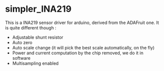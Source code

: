 simpler_INA219
===============

This is a INA219 sensor driver for arduino, derived from the ADAFruit one.
It is quite different though :

* Adjustable shunt resistor
* Auto zero
* Auto scale change (it will pick the best scale automatically, on the fly)
* Power and current computation by the chip removed, we do it in software
* Multisampling enabled
